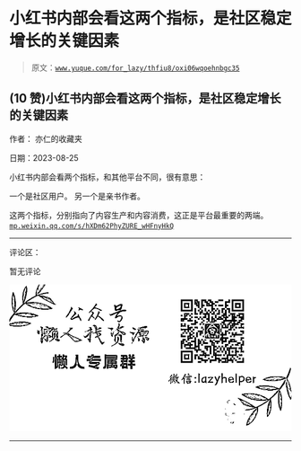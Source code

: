 # 小红书内部会看这两个指标，是社区稳定增长的关键因素

> 原文：[`www.yuque.com/for_lazy/thfiu8/oxi06wqoehnbgc35`](https://www.yuque.com/for_lazy/thfiu8/oxi06wqoehnbgc35)

## (10 赞)小红书内部会看这两个指标，是社区稳定增长的关键因素

作者： 亦仁的收藏夹

日期：2023-08-25

小红书内部会看两个指标，和其他平台不同，很有意思：

一个是社区用户。
另一个是亲书作者。

这两个指标，分别指向了内容生产和内容消费，这正是平台最重要的两端。
[`mp.weixin.qq.com/s/hXDm62PhyZURE_wHFnyHkQ`](https://mp.weixin.qq.com/s/hXDm62PhyZURE_wHFnyHkQ)

* * *

评论区：

暂无评论

![](img/1c37d505930596d12a88ab23e11aa07a.png)

* * *